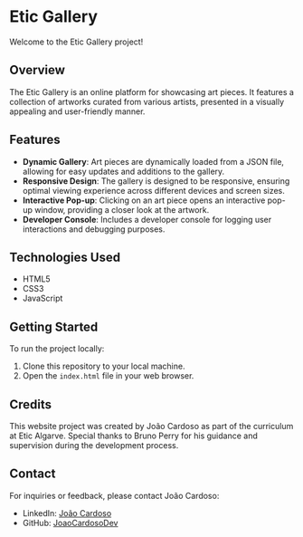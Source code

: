 # Etic Gallery

Welcome to the Etic Gallery project!

## Overview

The Etic Gallery is an online platform for showcasing art pieces. It features a collection of artworks curated from various artists, presented in a visually appealing and user-friendly manner.

## Features

- **Dynamic Gallery**: Art pieces are dynamically loaded from a JSON file, allowing for easy updates and additions to the gallery.
- **Responsive Design**: The gallery is designed to be responsive, ensuring optimal viewing experience across different devices and screen sizes.
- **Interactive Pop-up**: Clicking on an art piece opens an interactive pop-up window, providing a closer look at the artwork.
- **Developer Console**: Includes a developer console for logging user interactions and debugging purposes.

## Technologies Used

- HTML5
- CSS3
- JavaScript

## Getting Started

To run the project locally:

1. Clone this repository to your local machine.
2. Open the `index.html` file in your web browser.

## Credits

This website project was created by João Cardoso as part of the curriculum at Etic Algarve. Special thanks to Bruno Perry for his guidance and supervision during the development process.

## Contact

For inquiries or feedback, please contact João Cardoso:

- LinkedIn: [João Cardoso](https://www.linkedin.com/in/joao-cardoso-dev)
- GitHub: [JoaoCardosoDev](https://github.com/JoaoCardosoDev)
